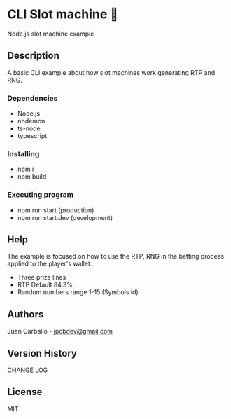 # CLI Slot machine 🎰

Node.js slot machine example

## Description

A basic CLI example about how slot machines work generating RTP and RNG.


### Dependencies

* Node.js
* nodemon
* ts-node
* typescript

### Installing

* npm i
* npm build

### Executing program

* npm run start (production)
* npm run start:dev (development)

## Help

The example is focused on how to use the RTP, RNG in the betting process applied to the player's wallet.

* Three prize lines
* RTP Default 84.3%
* Random numbers range 1-15 (Symbols id)

## Authors

Juan Carballo - jpcbdev@gmail.com

## Version History

[CHANGE LOG](/CHANGELOG.md)

## License

MIT

